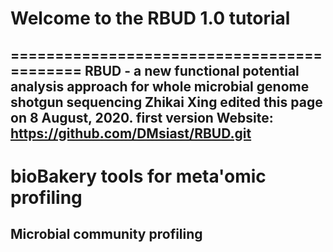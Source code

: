 # Welcome to the RBUD 1.0 tutorial
===========================================
RBUD - a new functional potential analysis approach for whole microbial genome shotgun sequencing
Zhikai Xing edited this page on 8 August, 2020. first version
Website: https://github.com/DMsiast/RBUD.git
------------------------------------------------------------------------



**bioBakery tools for meta'omic profiling**
===========================================

## **Microbial community profiling**
